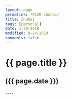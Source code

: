 ```yaml
---
layout: page
permalink: /0120-zhuhai/
title: Zhuhai
tags: [personal]
date: 1-20-2018
modified: 9-24-2019
comments: false
---
```


<h1>{{ page.title }}</h1>
<h2>({{ page.date }})</h2>
----